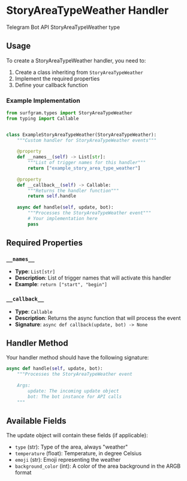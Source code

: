 # StoryAreaTypeWeather Handler

Telegram Bot API StoryAreaTypeWeather type

## Usage

To create a StoryAreaTypeWeather handler, you need to:

1. Create a class inheriting from `StoryAreaTypeWeather`
2. Implement the required properties
3. Define your callback function

### Example Implementation

```python
from surfgram.types import StoryAreaTypeWeather
from typing import Callable


class ExampleStoryAreaTypeWeather(StoryAreaTypeWeather):
    """Custom handler for StoryAreaTypeWeather events"""
    
    @property
    def __names__(self) -> List[str]:
        """List of trigger names for this handler"""
        return ["example_story_area_type_weather"]
    
    @property
    def __callback__(self) -> Callable:
        """Returns the handler function"""
        return self.handle
    
    async def handle(self, update, bot):
        """Processes the StoryAreaTypeWeather event"""
        # Your implementation here
        pass
```

## Required Properties

### `__names__`
- **Type**: `List[str]`
- **Description**: List of trigger names that will activate this handler
- **Example**: `return ["start", "begin"]`

### `__callback__`
- **Type**: `Callable`
- **Description**: Returns the async function that will process the event
- **Signature**: `async def callback(update, bot) -> None`

## Handler Method

Your handler method should have the following signature:

```python
async def handle(self, update, bot):
    """Processes the StoryAreaTypeWeather event
    
    Args:
        update: The incoming update object
        bot: The bot instance for API calls
    """
```

## Available Fields

The update object will contain these fields (if applicable):

- `type` (str): Type of the area, always "weather"
- `temperature` (float): Temperature, in degree Celsius
- `emoji` (str): Emoji representing the weather
- `background_color` (int): A color of the area background in the ARGB format
